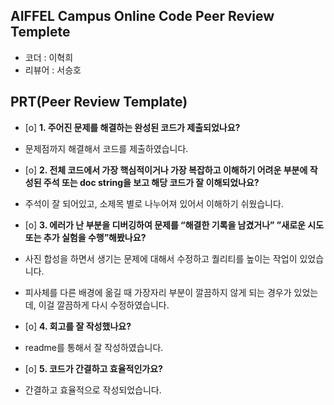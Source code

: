 ## AIFFEL Campus Online Code Peer Review Templete
- 코더 : 이혁희
- 리뷰어 : 서승호


## PRT(Peer Review Template)
- [o]  **1. 주어진 문제를 해결하는 완성된 코드가 제출되었나요?**
- 문제점까지 해결해서 코드를 제출하였습니다.

- [o]  **2. 전체 코드에서 가장 핵심적이거나 가장 복잡하고 이해하기 어려운 부분에 작성된 
주석 또는 doc string을 보고 해당 코드가 잘 이해되었나요?**
- 주석이 잘 되어있고, 소제목 별로 나누어져 있어서 이해하기 쉬웠습니다.

- [o]  **3. 에러가 난 부분을 디버깅하여 문제를 “해결한 기록을 남겼거나” 
”새로운 시도 또는 추가 실험을 수행”해봤나요?**
- 사진 합성을 하면서 생기는 문제에 대해서 수정하고 퀄리티를 높이는 작업이 있었습니다.
- 피사체를 다른 배경에 옮길 때 가장자리 부분이 깔끔하지 않게 되는 경우가 있었는데, 이걸 깔끔하게 다시 수정하였습니다.

- [o]  **4. 회고를 잘 작성했나요?**
- readme를 통해서 잘 작성하였습니다.
        
- [o]  **5. 코드가 간결하고 효율적인가요?**
- 간결하고 효율적으로 작성되었습니다.


